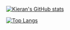 [![Kieran's GitHub stats](https://github-readme-stats.vercel.app/api?username=kspc100&show_icons=true&title_color=FD1C03&text_color=83EEFF&bg_color=000&border_color=F30407&icon_color=F3E00A)](https://github.com/anuraghazra/github-readme-stats)

[![Top Langs](https://github-readme-stats.vercel.app/api/top-langs/?username=kspc100&theme=radical&show_icons=true)](https://github.com/anuraghazra/github-readme-stats)

<!---
kspc100/kspc100 is a ✨ special ✨ repository because its `README.md` (this file) appears on your GitHub profile.
You can click the Preview link to take a look at your changes.
- 👋 Hi, I’m Kieran Seah
- 👀 I’m interested in... programming of course! I like using javascript and python.
- 🌱 I’m currently learning ...
- 💞️ I’m looking to collaborate on ...
- 📫 How to reach me ...
--->
